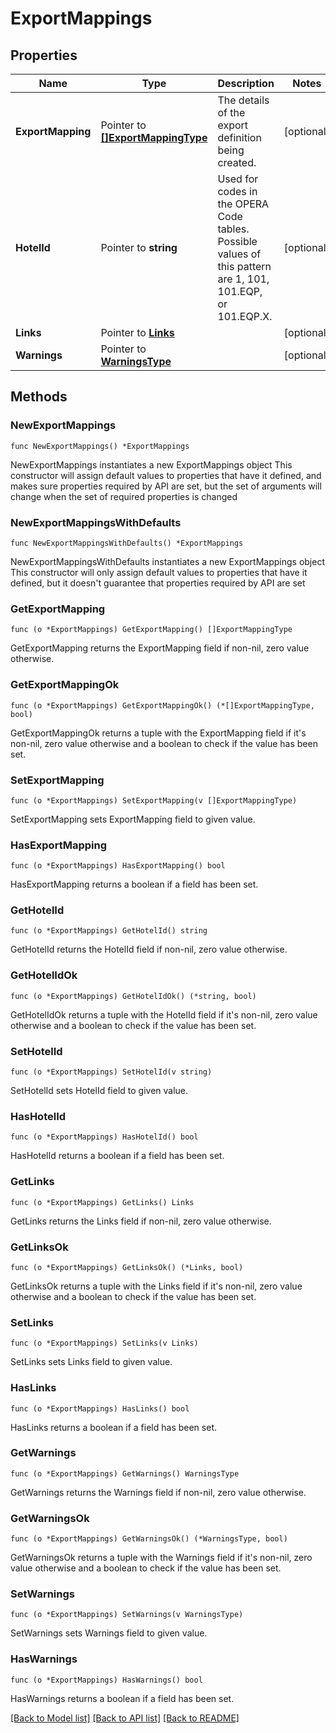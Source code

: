 # ExportMappings

## Properties

Name | Type | Description | Notes
------------ | ------------- | ------------- | -------------
**ExportMapping** | Pointer to [**[]ExportMappingType**](ExportMappingType.md) | The details of the export definition being created. | [optional] 
**HotelId** | Pointer to **string** | Used for codes in the OPERA Code tables. Possible values of this pattern are 1, 101, 101.EQP, or 101.EQP.X. | [optional] 
**Links** | Pointer to [**Links**](Links.md) |  | [optional] 
**Warnings** | Pointer to [**WarningsType**](WarningsType.md) |  | [optional] 

## Methods

### NewExportMappings

`func NewExportMappings() *ExportMappings`

NewExportMappings instantiates a new ExportMappings object
This constructor will assign default values to properties that have it defined,
and makes sure properties required by API are set, but the set of arguments
will change when the set of required properties is changed

### NewExportMappingsWithDefaults

`func NewExportMappingsWithDefaults() *ExportMappings`

NewExportMappingsWithDefaults instantiates a new ExportMappings object
This constructor will only assign default values to properties that have it defined,
but it doesn't guarantee that properties required by API are set

### GetExportMapping

`func (o *ExportMappings) GetExportMapping() []ExportMappingType`

GetExportMapping returns the ExportMapping field if non-nil, zero value otherwise.

### GetExportMappingOk

`func (o *ExportMappings) GetExportMappingOk() (*[]ExportMappingType, bool)`

GetExportMappingOk returns a tuple with the ExportMapping field if it's non-nil, zero value otherwise
and a boolean to check if the value has been set.

### SetExportMapping

`func (o *ExportMappings) SetExportMapping(v []ExportMappingType)`

SetExportMapping sets ExportMapping field to given value.

### HasExportMapping

`func (o *ExportMappings) HasExportMapping() bool`

HasExportMapping returns a boolean if a field has been set.

### GetHotelId

`func (o *ExportMappings) GetHotelId() string`

GetHotelId returns the HotelId field if non-nil, zero value otherwise.

### GetHotelIdOk

`func (o *ExportMappings) GetHotelIdOk() (*string, bool)`

GetHotelIdOk returns a tuple with the HotelId field if it's non-nil, zero value otherwise
and a boolean to check if the value has been set.

### SetHotelId

`func (o *ExportMappings) SetHotelId(v string)`

SetHotelId sets HotelId field to given value.

### HasHotelId

`func (o *ExportMappings) HasHotelId() bool`

HasHotelId returns a boolean if a field has been set.

### GetLinks

`func (o *ExportMappings) GetLinks() Links`

GetLinks returns the Links field if non-nil, zero value otherwise.

### GetLinksOk

`func (o *ExportMappings) GetLinksOk() (*Links, bool)`

GetLinksOk returns a tuple with the Links field if it's non-nil, zero value otherwise
and a boolean to check if the value has been set.

### SetLinks

`func (o *ExportMappings) SetLinks(v Links)`

SetLinks sets Links field to given value.

### HasLinks

`func (o *ExportMappings) HasLinks() bool`

HasLinks returns a boolean if a field has been set.

### GetWarnings

`func (o *ExportMappings) GetWarnings() WarningsType`

GetWarnings returns the Warnings field if non-nil, zero value otherwise.

### GetWarningsOk

`func (o *ExportMappings) GetWarningsOk() (*WarningsType, bool)`

GetWarningsOk returns a tuple with the Warnings field if it's non-nil, zero value otherwise
and a boolean to check if the value has been set.

### SetWarnings

`func (o *ExportMappings) SetWarnings(v WarningsType)`

SetWarnings sets Warnings field to given value.

### HasWarnings

`func (o *ExportMappings) HasWarnings() bool`

HasWarnings returns a boolean if a field has been set.


[[Back to Model list]](../README.md#documentation-for-models) [[Back to API list]](../README.md#documentation-for-api-endpoints) [[Back to README]](../README.md)


